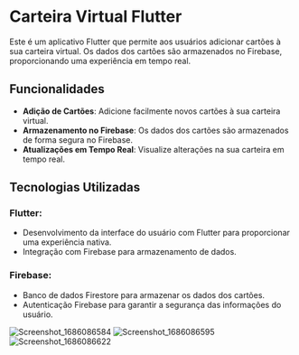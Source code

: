 # Carteira Virtual Flutter

Este é um aplicativo Flutter que permite aos usuários adicionar cartões à sua carteira virtual. Os dados dos cartões são armazenados no Firebase, proporcionando uma experiência em tempo real.

## Funcionalidades

- **Adição de Cartões**: Adicione facilmente novos cartões à sua carteira virtual.
- **Armazenamento no Firebase**: Os dados dos cartões são armazenados de forma segura no Firebase.
- **Atualizações em Tempo Real**: Visualize alterações na sua carteira em tempo real.

## Tecnologias Utilizadas

### Flutter:

- Desenvolvimento da interface do usuário com Flutter para proporcionar uma experiência nativa.
- Integração com Firebase para armazenamento de dados.

### Firebase:

- Banco de dados Firestore para armazenar os dados dos cartões.
- Autenticação Firebase para garantir a segurança das informações do usuário.

![Screenshot_1686086584](https://github.com/viniciusmecosta/card-firebase-flutter/assets/118303495/4b9e0743-46b7-4a1e-8b64-ddb386947c39) ![Screenshot_1686086595](https://github.com/viniciusmecosta/card-firebase-flutter/assets/118303495/06f46d23-7c3c-428a-b0d4-02c8c13c035b) ![Screenshot_1686086622](https://github.com/viniciusmecosta/card-firebase-flutter/assets/118303495/8d8a7a38-fbca-4e88-a2ed-6b744b443bbe)
